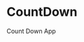 # CountDown
 Count Down App
  
       
                                
                    
          
     
   
